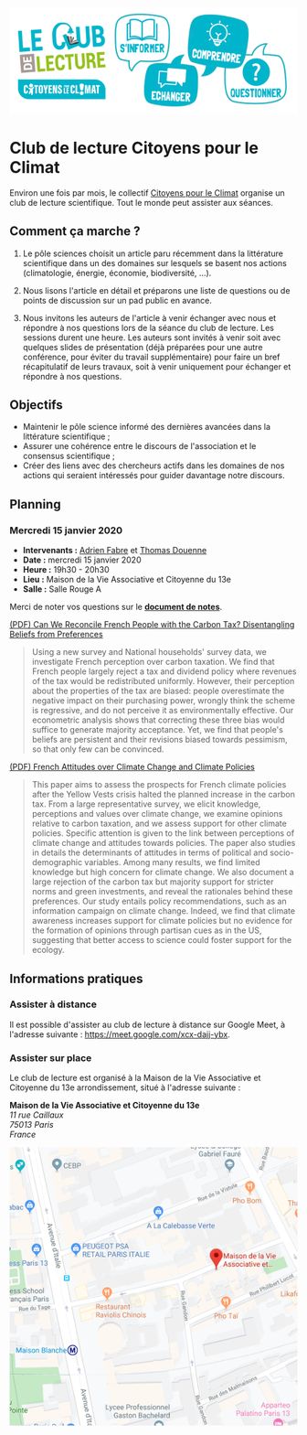 ![](img/logo.png)

# Club de lecture Citoyens pour le Climat

Environ une fois par mois, le collectif [Citoyens pour le
Climat](https://citoyenspourleclimat.org/) organise un club de lecture
scientifique. Tout le monde peut assister aux séances.

## Comment ça marche ?

1. Le pôle sciences choisit un article paru récemment dans la littérature
   scientifique dans un des domaines sur lesquels se basent nos actions
   (climatologie, énergie, économie, biodiversité, …).

2. Nous lisons l'article en détail et préparons une liste de questions ou de
   points de discussion sur un pad public en avance.

3. Nous invitons les auteurs de l'article à venir échanger avec nous et
   répondre à nos questions lors de la séance du club de lecture. Les sessions
   durent une heure. Les auteurs sont invités à venir soit avec quelques slides
   de présentation (déjà préparées pour une autre conférence, pour éviter du
   travail supplémentaire) pour faire un bref récapitulatif de leurs travaux,
   soit à venir uniquement pour échanger et répondre à nos questions.

## Objectifs

- Maintenir le pôle science informé des dernières avancées dans la littérature
  scientifique ;
- Assurer une cohérence entre le discours de l'association et le consensus
  scientifique ;
- Créer des liens avec des chercheurs actifs dans les domaines de nos actions
  qui seraient intéressés pour guider davantage notre discours.

## Planning

### Mercredi 15 janvier 2020

* **Intervenants :**
  [Adrien Fabre](https://www.parisschoolofeconomics.eu/en/fabre-adrien/) et
  [Thomas Douenne](https://www.parisschoolofeconomics.eu/en/douenne-thomas/)
* **Date :** mercredi 15 janvier 2020
* **Heure :** 19h30 - 20h30
* **Lieu :** Maison de la Vie Associative et Citoyenne du 13e
* **Salle :** Salle Rouge A

Merci de noter vos questions sur le [**document de
notes**](https://docs.google.com/document/d/1g_i7us85y9pAi2wIuJpWXnNua6nI_ehD_bhoWCjKYlY/edit?usp=sharing).

[(PDF) Can We Reconcile French People with the Carbon Tax? Disentangling Beliefs from
Preferences](http://faere.fr/pub/PolicyPapers/Douenne_Fabre_FAERE_PP2019.05.pdf)

> Using a new survey and National households' survey data, we investigate
> French perception over carbon taxation. We find that French people largely
> reject a tax and dividend policy where revenues of the tax would be
> redistributed uniformly. However, their perception about the properties of
> the tax are biased: people overestimate the negative impact on their
> purchasing power, wrongly think the scheme is regressive, and do not perceive
> it as environmentally effective. Our econometric analysis shows that
> correcting these three bias would suffice to generate majority acceptance.
> Yet, we find that people's beliefs are persistent and their revisions biased
> towards pessimism, so that only few can be convinced.

[(PDF) French Attitudes over Climate Change and Climate
Policies](http://faere.fr/pub/PolicyPapers/Douenne_Fabre_FAERE_PP2019.06.pdf)

> This paper aims to assess the prospects for French climate policies after the
> Yellow Vests crisis halted the planned increase in the carbon tax. From a
> large representative survey, we elicit knowledge, perceptions and values over
> climate change, we examine opinions relative to carbon taxation, and we
> assess support for other climate policies. Specific attention is given to the
> link between perceptions of climate change and attitudes towards policies.
> The paper also studies in details the determinants of attitudes in terms of
> political and socio-demographic variables. Among many results, we find
> limited knowledge but high concern for climate change. We also document a
> large rejection of the carbon tax but majority support for stricter norms and
> green investments, and reveal the rationales behind these preferences. Our
> study entails policy recommendations, such as an information campaign on
> climate change. Indeed, we find that climate awareness increases support for
> climate policies but no evidence for the formation of opinions through
> partisan cues as in the US, suggesting that better access to science could
> foster support for the ecology.

## Informations pratiques

### Assister à distance

Il est possible d'assister au club de lecture à distance sur Google Meet, à
l'adresse suivante : <https://meet.google.com/xcx-dajj-ybx>.

### Assister sur place

Le club de lecture est organisé à la Maison de la Vie Associative et Citoyenne
du 13e arrondissement, situé à l'adresse suivante :

**Maison de la Vie Associative et Citoyenne du 13e**  
*11 rue Caillaux*  
*75013 Paris*  
*France*

[![](img/mvac.png)](https://goo.gl/maps/PgTRFHvsoxpsmzsT7)

